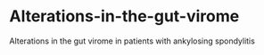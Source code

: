 # Alterations-in-the-gut-virome
Alterations in the gut  virome in patients with  ankylosing spondylitis
